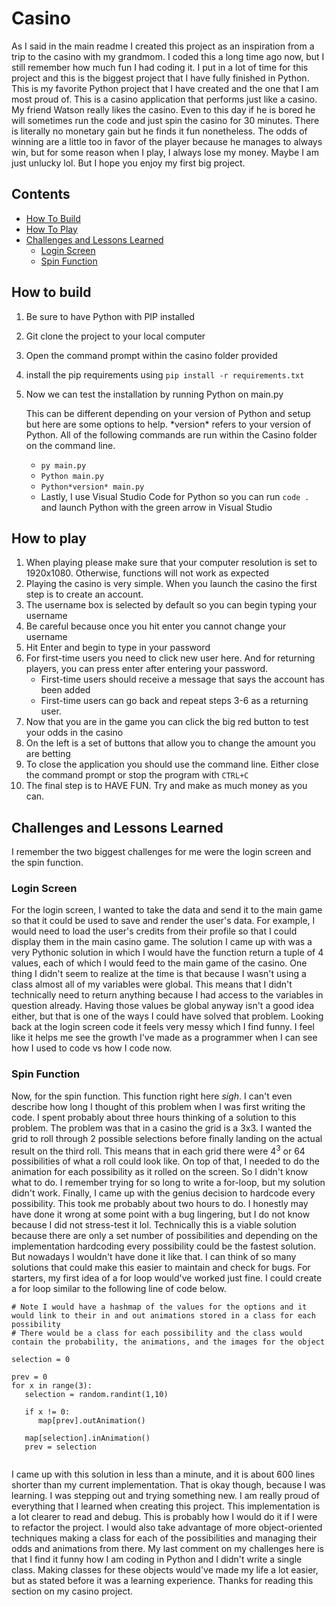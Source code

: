 # Casino
   As I said in the main readme I created this project as an inspiration from a trip to the casino with my grandmom. I coded this a long time ago now, but I still remember how much fun I had coding it. I put in a lot of time for this project and this is the biggest project that I have fully finished in Python. This is my favorite Python project that I have created and the one that I am most proud of. This is a casino application that performs just like a casino. My friend Watson really likes the casino. Even to this day if he is bored he will sometimes run the code and just spin the casino for 30 minutes. There is literally no monetary gain but he finds it fun nonetheless. The odds of winning are a little too in favor of the player because he manages to always win, but for some reason when I play, I always lose my money. Maybe I am just unlucky lol. But I hope you enjoy my first big project.

## Contents
   - [How To Build](#how-to-build)
   - [How To Play](#how-to-play)
   - [Challenges and Lessons Learned](#challenges-and-lessons-learned)
      - [Login Screen](#login-screen)
      - [Spin Function](#spin-function)

## How to build
1. Be sure to have Python with PIP installed
2. Git clone the project to your local computer
3. Open the command prompt within the casino folder provided
4. install the pip requirements using `pip install -r requirements.txt`
5. Now we can test the installation by running Python on main.py
   
   This can be different depending on your version of Python and setup but here are some options to help. \*version\* refers to your version of Python. All of the following commands are run within the Casino folder on the command line.
   - `py main.py`
   - `Python main.py`
   - `Python*version* main.py`
   - Lastly, I use Visual Studio Code for Python so you can run `code .` and launch Python with the green arrow in Visual Studio

## How to play
1. When playing please make sure that your computer resolution is set to 1920x1080. Otherwise, functions will not work as expected
2. Playing the casino is very simple. When you launch the casino the first step is to create an account.
3. The username box is selected by default so you can begin typing your username
4. Be careful because once you hit enter you cannot change your username
5. Hit Enter and begin to type in your password
6. For first-time users you need to click new user here. And for returning players, you can press enter after entering your password.
   - First-time users should receive a message that says the account has been added
   - First-time users can go back and repeat steps 3-6 as a returning user.
7. Now that you are in the game you can click the big red button to test your odds in the casino
8. On the left is a set of buttons that allow you to change the amount you are betting
9. To close the application you should use the command line. Either close the command prompt or stop the program with `CTRL+C`
10. The final step is to HAVE FUN. Try and make as much money as you can.

## Challenges and Lessons Learned
I remember the two biggest challenges for me were the login screen and the spin function.

### Login Screen
For the login screen, I wanted to take the data and send it to the main game so that it could be used to save and render the user's data. For example, I would need to load the user's credits from their profile so that I could display them in the main casino game. The solution I came up with was a very Pythonic solution in which I would have the function return a tuple of 4 values, each of which I would feed to the main game of the casino. One thing I didn't seem to realize at the time is that because I wasn't using a class almost all of my variables were global. This means that I didn't technically need to return anything because I had access to the variables in question already. Having those values be global anyway isn't a good idea either, but that is one of the ways I could have solved that problem. Looking back at the login screen code it feels very messy which I find funny. I feel like it helps me see the growth I've made as a programmer when I can see how I used to code vs how I code now.

### Spin Function
Now, for the spin function. This function right here *sigh*. I can't even describe how long I thought of this problem when I was first writing the code. I spent probably about three hours thinking of a solution to this problem. The problem was that in a casino the grid is a 3x3. I wanted the grid to roll through 2 possible selections before finally landing on the actual result on the third roll. This means that in each grid there were 4<sup>3</sup> or 64 possibilities of what a roll could look like. On top of that, I needed to do the animation for each possibility as it rolled on the screen. So I didn't know what to do. I remember trying for so long to write a for-loop, but my solution didn't work. Finally, I came up with the genius decision to hardcode every possibility. This took me probably about two hours to do. I honestly may have done it wrong at some point with a bug lingering, but I do not know because I did not stress-test it lol. Technically this is a viable solution because there are only a set number of possibilities and depending on the implementation hardcoding every possibility could be the fastest solution. But nowadays I wouldn't have done it like that. I can think of so many solutions that could make this easier to maintain and check for bugs. For starters, my first idea of a for loop would've worked just fine. I could create a for loop similar to the following line of code below.

```
# Note I would have a hashmap of the values for the options and it would link to their in and out animations stored in a class for each possibility
# There would be a class for each possibility and the class would contain the probability, the animations, and the images for the object

selection = 0

prev = 0
for x in range(3):
   selection = random.randint(1,10)

   if x != 0:
      map[prev].outAnimation()

   map[selection].inAnimation()
   prev = selection
   
```

I came up with this solution in less than a minute, and it is about 600 lines shorter than my current implementation. That is okay though, because I was learning. I was stepping out and trying something new. I am really proud of everything that I learned when creating this project. This implementation is a lot clearer to read and debug. This is probably how I would do it if I were to refactor the project. I would also take advantage of more object-oriented techniques making a class for each of the possibilities and managing their odds and animations from there. My last comment on my challenges here is that I find it funny how I am coding in Python and I didn't write a single class. Making classes for these objects would've made my life a lot easier, but as stated before it was a learning experience. Thanks for reading this section on my casino project.
